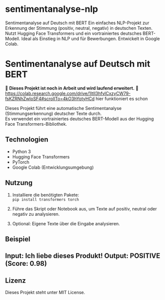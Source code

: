 # sentimentanalyse-nlp
Sentimentanalyse auf Deutsch mit BERT Ein einfaches NLP-Projekt zur Erkennung der Stimmung (positiv, neutral, negativ) in deutschen Texten. Nutzt Hugging Face Transformers und ein vortrainiertes deutsches BERT-Modell. Ideal als Einstieg in NLP und für Bewerbungen. Entwickelt in Google Colab.
# Sentimentanalyse auf Deutsch mit BERT

🚧 **Dieses Projekt ist noch in Arbeit und wird laufend erweitert.** 🚧
https://colab.research.google.com/drive/1Itll3hfvlCxzyCW79-fsKZRNhZwIoSF4#scrollTo=4kO3hYotyHCd hier funktioniert es schon

Dieses Projekt führt eine automatische Sentimentanalyse (Stimmungserkennung) deutscher Texte durch.  
Es verwendet ein vortrainiertes deutsches BERT-Modell aus der Hugging Face Transformers-Bibliothek.

## Technologien

- Python 3  
- Hugging Face Transformers  
- PyTorch  
- Google Colab (Entwicklungsumgebung)

## Nutzung

1. Installiere die benötigten Pakete:  
   `pip install transformers torch`

2. Führe das Skript oder Notebook aus, um Texte auf positiv, neutral oder negativ zu analysieren.

3. Optional: Eigene Texte über die Eingabe analysieren.

## Beispiel
Input: Ich liebe dieses Produkt!
Output: POSITIVE (Score: 0.98)
---

## Lizenz

Dieses Projekt steht unter MIT License.

